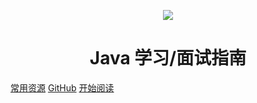 <p align="center">
<img src="https://my-blog-to-use.oss-cn-beijing.aliyuncs.com/2019-3logo-透明.png" width=""/>
</p>

<h1 align="center">Java 学习/面试指南</h1>

[常用资源](https://shimo.im/docs/MuiACIg1HlYfVxrj/)
[GitHub](<https://github.com/Snailclimb/JavaGuide>)
[开始阅读](#java)

